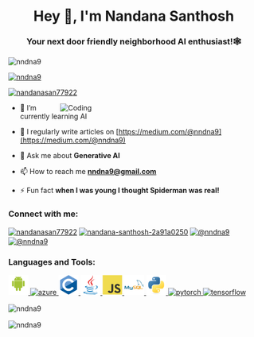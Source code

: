 <h1 align="center">Hey 👋, I'm Nandana Santhosh</h1>
<h3 align="center">Your next door friendly neighborhood AI enthusiast!🕸️</h3>

<p align="left"> <img src="https://komarev.com/ghpvc/?username=nndna9&label=Profile%20views&color=0e75b6&style=flat" alt="nndna9" /> </p>

<p align="left"> <a href="https://github.com/ryo-ma/github-profile-trophy"><img src="https://github-profile-trophy.vercel.app/?username=nndna9" alt="nndna9" /></a> </p>

<p align="left"> <a href="https://twitter.com/nandanasan77922" target="blank"><img src="https://img.shields.io/twitter/follow/nandanasan77922?logo=twitter&style=for-the-badge" alt="nandanasan77922" /></a> </p>
<img align="right" alt="Coding" width="400" src="https://media.tenor.com/QXVs4QWLlzkAAAAC/spider-man.gif">


- 🌱 I’m currently learning AI

- 📝 I regularly write articles on [https://medium.com/@nndna9](https://medium.com/@nndna9)

- 💬 Ask me about **Generative AI**

- 📫 How to reach me **nndna9@gmail.com**

- ⚡ Fun fact **when I was young I thought Spiderman was real!**

<h3 align="left">Connect with me:</h3>
<p align="left">
<a href="https://twitter.com/nandanasan77922" target="blank"><img align="center" src="https://raw.githubusercontent.com/rahuldkjain/github-profile-readme-generator/master/src/images/icons/Social/twitter.svg" alt="nandanasan77922" height="30" width="40" /></a>
<a href="https://linkedin.com/in/nandana-santhosh-2a91a0250" target="blank"><img align="center" src="https://raw.githubusercontent.com/rahuldkjain/github-profile-readme-generator/master/src/images/icons/Social/linked-in-alt.svg" alt="nandana-santhosh-2a91a0250" height="30" width="40" /></a>
<a href="https://medium.com/@nndna9" target="blank"><img align="center" src="https://raw.githubusercontent.com/rahuldkjain/github-profile-readme-generator/master/src/images/icons/Social/medium.svg" alt="@nndna9" height="30" width="40" /></a>
<a href="https://www.hackerearth.com/@nndna9" target="blank"><img align="center" src="https://raw.githubusercontent.com/rahuldkjain/github-profile-readme-generator/master/src/images/icons/Social/hackerearth.svg" alt="@nndna9" height="30" width="40" /></a>
</p>

<h3 align="left">Languages and Tools:</h3>
<p align="left"> <a href="https://developer.android.com" target="_blank" rel="noreferrer"> <img src="https://raw.githubusercontent.com/devicons/devicon/master/icons/android/android-original-wordmark.svg" alt="android" width="40" height="40"/> </a> <a href="https://azure.microsoft.com/en-in/" target="_blank" rel="noreferrer"> <img src="https://www.vectorlogo.zone/logos/microsoft_azure/microsoft_azure-icon.svg" alt="azure" width="40" height="40"/> </a> <a href="https://www.cprogramming.com/" target="_blank" rel="noreferrer"> <img src="https://raw.githubusercontent.com/devicons/devicon/master/icons/c/c-original.svg" alt="c" width="40" height="40"/> </a> <a href="https://www.java.com" target="_blank" rel="noreferrer"> <img src="https://raw.githubusercontent.com/devicons/devicon/master/icons/java/java-original.svg" alt="java" width="40" height="40"/> </a> <a href="https://developer.mozilla.org/en-US/docs/Web/JavaScript" target="_blank" rel="noreferrer"> <img src="https://raw.githubusercontent.com/devicons/devicon/master/icons/javascript/javascript-original.svg" alt="javascript" width="40" height="40"/> </a> <a href="https://www.mysql.com/" target="_blank" rel="noreferrer"> <img src="https://raw.githubusercontent.com/devicons/devicon/master/icons/mysql/mysql-original-wordmark.svg" alt="mysql" width="40" height="40"/> </a> <a href="https://www.python.org" target="_blank" rel="noreferrer"> <img src="https://raw.githubusercontent.com/devicons/devicon/master/icons/python/python-original.svg" alt="python" width="40" height="40"/> </a> <a href="https://pytorch.org/" target="_blank" rel="noreferrer"> <img src="https://www.vectorlogo.zone/logos/pytorch/pytorch-icon.svg" alt="pytorch" width="40" height="40"/> </a> <a href="https://www.tensorflow.org" target="_blank" rel="noreferrer"> <img src="https://www.vectorlogo.zone/logos/tensorflow/tensorflow-icon.svg" alt="tensorflow" width="40" height="40"/> </a> </p>

<p><img align="center" src="https://github-readme-stats.vercel.app/api/top-langs?username=nndna9&show_icons=true&locale=en&layout=compact" alt="nndna9" /></p>

<p><img align="center" src="https://github-readme-streak-stats.herokuapp.com/?user=nndna9&" alt="nndna9" /></p>
